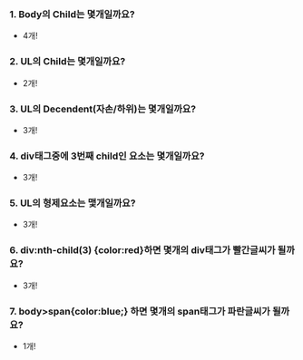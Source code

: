 ### 1. Body의 Child는 몇개일까요?

- 4개!

### 2. UL의 Child는 몇개일까요?

- 2개!

### 3. UL의 Decendent(자손/하위)는 몇개일까요?

- 3개!

### 4. div태그중에 3번째 child인 요소는 몇개일까요?

- 3개!

### 5. UL의 형제요소는 맻개일까요?

- 3개!

### 6. div:nth-child(3) {color:red}하면 몇개의 div태그가 빨간글씨가 될까요?

- 3개!

### 7. body>span{color:blue;} 하면 몇개의 span태그가 파란글씨가 될까요?

- 1개!
